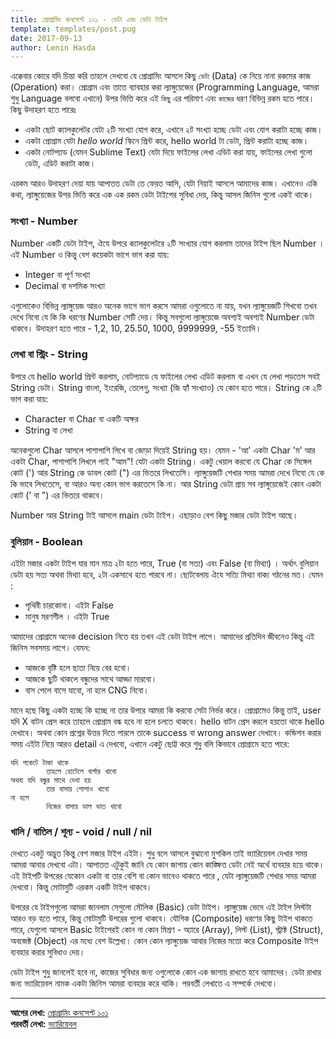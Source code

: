```yaml
---
title: প্রোগ্রামিং কনসেপ্ট ১০১ - ডেটা এবং ডেটা টাইপ
template: templates/post.pug
date: 2017-09-13
author: Lenin Hasda
---
```


এক্কেবার কোরে যদি চিন্তা করি তাহলে দেখবো যে প্রোগ্রামিং আসলে কিছু `ডেটা` (Data) কে নিয়ে নানা রকমের কাজ (Operation) করা। প্রোগ্রাম এবং তাতে ব্যাবহার করা ল্যাঙ্গুয়েজের (Programming Language, আমরা শুধু Language বলবো এখানে) উপর ভিত্তি করে  এই `কিছু` এর পরিমাণ এবং `কাজের` ধরণ বিভিন্ন রকম হতে পারে। কিছু উদাহরণ হতে পারেঃ

- একটা ছোট ক্যালকুলেটর যেটা ২টি সংখ্যা যোগ করে, এখানে ২ট সংখ্যা হচ্ছে ডেটা এবং যোগ করাটা হচ্ছে কাজ।
- একটা প্রোগ্রাম যেটা *hello world* স্কিনে প্রিন্ট করে,  hello world টা ডেটা, প্রিন্ট করাটা হচ্ছে কাজ।
- একটা নোটপ্যাড (যেমন Sublime Text) যেটা দিয়ে ফাইলের লেখা এডিট করা যায়, ফাইলের লেখা গুলো ডেটা, এডিট করাটা কাজ।

এরকম আরও উদাহরণ দেয়া যায় আপাতত ডেটা তে ফেরত আসি, যেটা নিয়াই আসলে আমাদের কাজ।  এখানেও একি কথা, ল্যাঙ্গুয়েজের উপর ভিত্তি করে এক এক রকম ডেটা টাইপের সুবিধা দেয়, কিন্তু আসল জিনিস গুলো একই থাকে।


### সংখ্যা - Number

Number একটি ডেটা টাইপ, ঐযে উপরে ক্যালকুলেটরে ২টি সংখ্যার যোগ করলাম তাদের টাইপ ছিল Number । এই Number ও কিন্তু বেশ কয়েকটা ভাগে ভাগ করা যায়:

- Integer বা পূর্ণ সংখ্যা
- Decimal বা দশমিক সংখ্যা

এগুলোকেও বিভিন্ন ল্যাঙ্গুয়েজ আরও অনেক ভাগে ভাগ করসে আমরা ওগুলোতে না যায়, যখন ল্যাঙ্গুয়েজটি শিখবো তখন দেখে নিবো যে কি কি ধরণের Number সেটি দেয়। কিন্তু সবগুলো ল্যাঙ্গুয়েজে অবশ্যই অবশ্যই Number ডেটা থাকবে। উদাহরণ হতে পারে - 1,2, 10, 25.50, 1000, 9999999, -55 ইত্যাদি।


### লেখা বা স্ট্রিং - String

উপরে যে hello world প্রিন্ট করলাম, নোটপ্যাডে যে ফাইলের লেখা এডিট করলাম বা এখন যে লেখা পড়তেস সবই String ডেটা। String বাংলা, ইংরেজি, তেলেগু, সংখ্যা (জি হ্যাঁ সংখ্যাও) যে কোন হতে পারে। String কে ২টি ভাগ করা যায়:

- Character বা Char বা একটি অক্ষর
- String বা লেখা

অনেকগুলো Char আসলে পাশাপাশি লিখে বা জোড়া দিয়েই String হয়। যেমন - 'আ' একটা Char 'ম' আর একটা Char, পাশাপাশি লিখলে পাই "আম"! যেটা একটা String। একটু খেয়াল করবো যে Char কে সিঙ্গেল কোট (') আর String কে ডাবল কোট (") এর ভিতরে লিখতেসি। ল্যাঙ্গুয়েজটি শেখার সময় আমরা দেখে নিবো যে কে কি ভাবে লিখতেসে, বা আরও অন্য কোন ভাগ করতেসে কি না। আর String ডেটা প্রায় সব ল্যাঙ্গুয়েজেই কোন একটা কোট (' বা ") এর ভিতরে থাকবে।

Number আর String টাই আসলে  main ডেটা টাইপ। এছাড়াও বেশ কিছু মজার ডেটা টাইপ আছে।


### বুলিয়ান - Boolean

এইটা মজার একটা টাইপ যার মান মাত্র ২টা হতে পারে, True (বা সত্য) এবং False (বা মিথ্যা) ।  অর্থাৎ বুলিয়ান ডেটা হয় সত্য অথবা মিথ্যা হবে, ২টা একসাথে হতে পারবে না। ছোটবেলায় ঐযে সত্যি মিথ্যা বাক্য গঠনের মত।  যেমন :

- পৃথিবী চারকোনা।  এইটা False
- মানুষ মরণশীল । এইটা True

আমাদের প্রোগ্রামে অনেক decision নিতে হয় তখন এই ডেটা টাইপ লাগে। আমাদের প্রতিদিন জীবনেও কিন্তু এই জিনিস সবসময় লাগে। যেমন:

- আজকে বৃষ্টি হলে ছাতা নিয়ে বের হবো।
- আজকে ছুটি থাকলে বন্ধুদের সাথে আড্ডা মারবো।
- বাস পেলে বাসে যাবো, না হলে CNG নিবো।

মানে হছে কিছু একটা হচ্ছে কি হচ্ছে না তার উপরে আমরা কি করবো সেটা নির্ভর করে। প্রোগ্রামেও কিন্তু তাই, user যদি X বাটন প্রেস করে তাহলে প্রোগ্রাম বন্ধ হবে না হলে চলতে থাকবে। hello বাটন প্রেস করলে হয়তো থাকে hello দেখাবে। অথবা কোন প্রশ্নের উত্তর দিতে পারলে তাকে success বা  wrong answer দেখাবে।
কন্ডিশন করার সময় এইটা নিয়ে আরও detail এ দেখবো, এখানে একটু ছোট্ট করে শুধু বলি কিভাবে প্রোগ্রামে হতে পারে:

```
যদি পকেটে টাকা থাকে
        তাহলে হোটেলে বার্গার খাবো
অথবা যদি বন্ধুর সাথে দেখা হয়
        তার বাসায় পোলাও খাবো
না হলে
        নিজের বাসায় ডাল ভাত খাবো
```


### খালি / বাতিল / শূন্য - void / null / nil

দেখতে একটু অদ্ভুত কিন্তু বেশ মজার টাইপ এইটা। শুধু বলে আসলে বুঝানো মুশকিল তাই ভ্যারিয়েবল দেখার সময় আমরা আবার দেখবো এটা। আপাতত এটুকুই জানি যে কোন জাগায় কোন কাঙ্ক্ষিত ডেটা নেই অর্থে ব্যবহার হয়ে থাকে। এই টাইপটি উপরের যেকোন একটা বা তার বেশি বা কোন ভাবেও থাকতে পারে , যেটা ল্যাঙ্গুয়েজটি শেখার সময় আমরা দেখবো। কিন্তু মোটামুটি এরকম একটি টাইপ থাকবে।


উপরের যে টাইপগুলো আমরা জানলাম সেগুলো মৌলিক (Basic) ডেটা টাইপ। ল্যাঙ্গুয়েজ ভেদে এই টাইপ লিস্টটা আরও বড় হতে পারে, কিন্তু মোটামুটি উপরের গুলো থাকবে। যৌগিক (Composite) ধরণের কিছু টাইপ থাকতে পারে, যেগুলো আসলে Basic টাইপেরই কোন না কোন মিশ্রণ - অ্যারে (Array), লিস্ট (List), স্ট্রাক্ট (Struct), অবজেক্ট (Object) এর মধ্যে বেশ উল্লেখ্য। কোন কোন ল্যাঙ্গুয়েজ আবার নিজের মতো করে Composite টাইপ ব্যবহার করার সুবিধাও দেয়।

ডেটা টাইপ শুধু জানলেই হবে না, কাজের সুবিধার জন্য ওগুলোকে কোন এক জাগায় রাখতে হবে আমাদের। ডেটা রাখার জন্য ভ্যারিয়েবল নামক একটা জিনিস আমরা ব্যবহার করে থাকি। পরবর্তী লেখাতে এ সম্পর্কে দেখবো।

------

**আগের লেখা:** [প্রোগ্রামিং কনসেপ্ট ১০১](/post/programming-concepts-101-bn)    
**পরবর্তী লেখা:** [ভ্যারিয়েবল](/post/programming-concepts-101-variable-bn)

